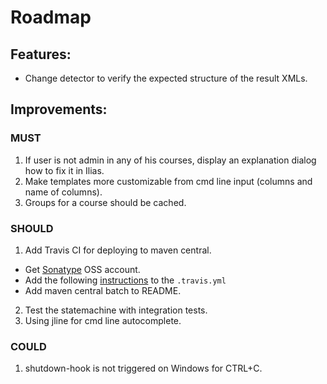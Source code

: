 Roadmap
=======

## Features:
* Change detector to verify the expected structure of the result XMLs.

## Improvements:
### MUST
1. If user is not admin in any of his courses, display an explanation dialog how to fix it in Ilias.
2. Make templates more customizable from cmd line input (columns and name of columns).
3. Groups for a course should be cached.

### SHOULD
1. Add Travis CI for deploying to maven central.
  - Get [Sonatype](http://central.sonatype.org/pages/ossrh-guide.html) OSS account.
  - Add the following [instructions](https://gist.github.com/letmaik/4060735) to the `.travis.yml`
  - Add maven central batch to README.
2. Test the statemachine with integration tests.
3. Using jline for cmd line autocomplete.

### COULD
1. shutdown-hook is not triggered on Windows for CTRL+C.